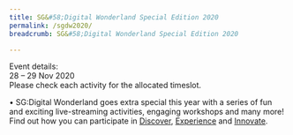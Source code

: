 ```yaml
---
title: SG&#58;Digital Wonderland Special Edition 2020
permalink: /sgdw2020/
breadcrumb: SG&#58;Digital Wonderland Special Edition 2020

---
```


Event details:<br>
28 – 29 Nov 2020<br>
Please check each activity for the allocated timeslot.

•	SG:Digital Wonderland goes extra special this year with a series of fun and exciting live-streaming activities, engaging workshops and many more! Find out how you can participate in [Discover](), [Experience]() and [Innovate]().
